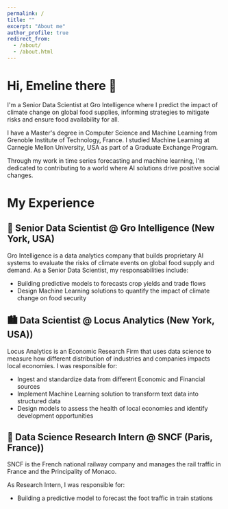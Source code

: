 ```yaml
---
permalink: /
title: ""
excerpt: "About me"
author_profile: true
redirect_from: 
  - /about/
  - /about.html
---
```


Hi, Emeline there 👋
======

I'm a Senior Data Scientist at Gro Intelligence where I predict the impact of climate change on global food supplies, 
informing strategies to mitigate risks and ensure food availability for all.

I have a Master's degree in Computer Science and Machine Learning from Grenoble Institute of Technology, France. 
I studied Machine Learning at Carnegie Mellon University, USA as part of a Graduate Exchange Program.

Through my work in time series forecasting and machine learning, 
I'm dedicated to contributing to a world where AI solutions drive positive social changes.

My Experience 
======

🌾 Senior Data Scientist @ Gro Intelligence (New York, USA)
------

Gro Intelligence is a data analytics company that builds proprietary AI systems to evaluate the risks of 
climate events on global food supply and demand.
As a Senior Data Scientist, my responsabilities include:
- Building predictive models to forecasts crop yields and trade flows
- Design Machine Learning solutions to quantify the impact of climate change on food security 

🏙️ Data Scientist @ Locus Analytics (New York, USA)) 
------

Locus Analytics is an Economic Research Firm that uses data science to measure how different 
distribution of industries and companies impacts local economies.
I was responsible for:
- Ingest and standardize data from different Economic and Financial sources
- Implement Machine Learning solution to transform text data into structured data
- Design models to assess the health of local economies and identify development opportunities


🚄 Data Science Research Intern @ SNCF (Paris, France))
------

SNCF is the French national railway company and manages the rail traffic in France and the Principality of Monaco.

As Research Intern, I was responsible for:
- Building a predictive model to forecast the foot traffic in train stations



